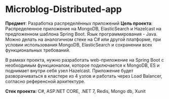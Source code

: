 # Microblog-Distributed-app

**Предмет**: Разработка распределённых приложений
**Цель проекта**: Распределенное приложение на MongoDB, ElasticSearch и Hazelcast на предложенном шаблона Spring Boot. Язык программирования - Java. Можно делать на аналогичном стеке на C# или другой платформе, при условии использования MongoDB, ElasticSearch и сохранении всех функциональных требований.

В рамках проекта, нужно разработать web-приложение на Spring Boot с необходимым функционалом, которое подключается к MongoDB, ES и поднимает внутри себя узел Hazelcast. Приложение будет разворачиваться в кластере из 4 узлов и работать через Load Balancer, согласно референсной архитектуре.

**Стек проекта:** C#, ASP.NET CORE, .NET 7, Redis, Mongo db, Xunit

